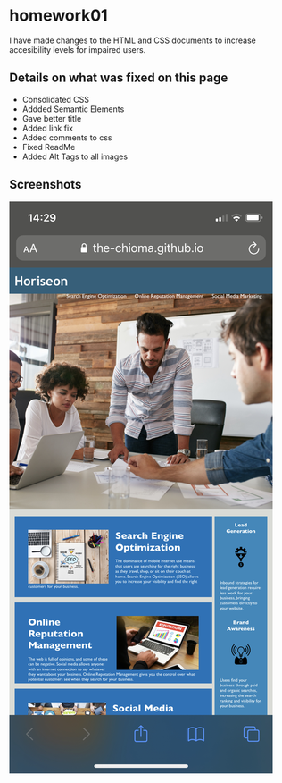 #  homework01
I have made changes to the HTML and CSS documents to increase accesibility levels for impaired users.

## Details on what was fixed on this page

- Consolidated CSS
- Addded Semantic Elements
- Gave better title
- Added link fix
- Added comments to css
- Fixed ReadMe
- Added Alt Tags to all images

## Screenshots

![image](./images/horiseon.jpeg)